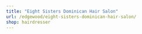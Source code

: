 ```yaml
---
title: "Eight Sisters Dominican Hair Salon"
url: /edgewood/eight-sisters-dominican-hair-salon/
shop: hairdresser
---
```


